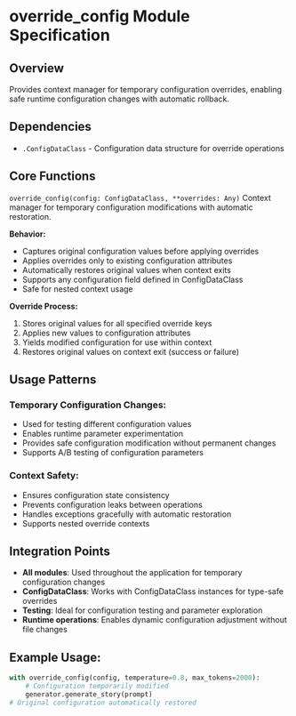 # override_config Module Specification

## Overview
Provides context manager for temporary configuration overrides, enabling safe runtime configuration changes with automatic rollback.

## Dependencies
- `.ConfigDataClass` - Configuration data structure for override operations

## Core Functions

`override_config(config: ConfigDataClass, **overrides: Any)`
Context manager for temporary configuration modifications with automatic restoration.

**Behavior:**
- Captures original configuration values before applying overrides
- Applies overrides only to existing configuration attributes
- Automatically restores original values when context exits
- Supports any configuration field defined in ConfigDataClass
- Safe for nested context usage

**Override Process:**
1. Stores original values for all specified override keys
2. Applies new values to configuration attributes
3. Yields modified configuration for use within context
4. Restores original values on context exit (success or failure)

## Usage Patterns

### Temporary Configuration Changes:
- Used for testing different configuration values
- Enables runtime parameter experimentation
- Provides safe configuration modification without permanent changes
- Supports A/B testing of configuration parameters

### Context Safety:
- Ensures configuration state consistency
- Prevents configuration leaks between operations
- Handles exceptions gracefully with automatic restoration
- Supports nested override contexts

## Integration Points
- **All modules**: Used throughout the application for temporary configuration changes
- **ConfigDataClass**: Works with ConfigDataClass instances for type-safe overrides
- **Testing**: Ideal for configuration testing and parameter exploration
- **Runtime operations**: Enables dynamic configuration adjustment without file changes

## Example Usage:
```python
with override_config(config, temperature=0.8, max_tokens=2000):
    # Configuration temporarily modified
    generator.generate_story(prompt)
# Original configuration automatically restored
```